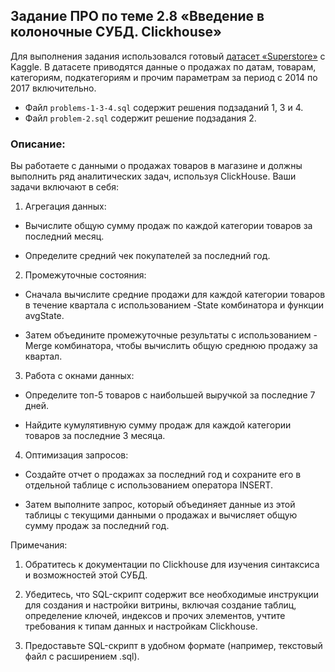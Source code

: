 ## Задание ПРО по теме 2.8 «Введение в колоночные СУБД. Clickhouse»‎

Для выполнения задания использовался готовый [датасет «Superstore»‎](https://www.kaggle.com/datasets/vivek468/superstore-dataset-final) с Kaggle. В датасете приводятся данные о продажах по датам, товарам, категориям, подкатегориям и прочим параметрам за период с 2014 по 2017 включительно.

* Файл `problems-1-3-4.sql` содержит решения подзаданий 1, 3 и 4.
* Файл `problem-2.sql` содержит решение подзадания 2.

### Описание:

Вы работаете с данными о продажах товаров в магазине и должны выполнить ряд аналитических задач, используя ClickHouse. Ваши задачи включают в себя:

1. Агрегация данных:

* Вычислите общую сумму продаж по каждой категории товаров за последний месяц.

* Определите средний чек покупателей за последний год.

2. Промежуточные состояния:

* Сначала вычислите средние продажи для каждой категории товаров в течение квартала с использованием -State комбинатора и функции avgState.

* Затем объедините промежуточные результаты с использованием -Merge комбинатора, чтобы вычислить общую среднюю продажу за квартал.

3. Работа с окнами данных:

* Определите топ-5 товаров с наибольшей выручкой за последние 7 дней.

* Найдите кумулятивную сумму продаж для каждой категории товаров за последние 3 месяца.

4. Оптимизация запросов:

* Создайте отчет о продажах за последний год и сохраните его в отдельной таблице с использованием оператора INSERT.

* Затем выполните запрос, который объединяет данные из этой таблицы с текущими данными о продажах и вычисляет общую сумму продаж за последний год.

Примечания:

1. Обратитесь к документации по Clickhouse для изучения синтаксиса и возможностей этой СУБД.

2. Убедитесь, что SQL-скрипт содержит все необходимые инструкции для создания и настройки витрины, включая создание таблиц, определение ключей, индексов и прочих элементов, учтите требования к типам данных и настройкам Clickhouse.

3. Предоставьте SQL-скрипт в удобном формате (например, текстовый файл с расширением .sql).